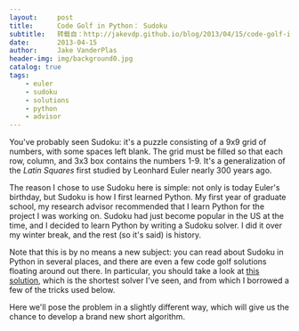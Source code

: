 ```yaml
---
layout:     post
title:      Code Golf in Python： Sudoku
subtitle:   转载自：http://jakevdp.github.io/blog/2013/04/15/code-golf-in-python-sudoku/
date:       2013-04-15
author:     Jake VanderPlas
header-img: img/background0.jpg
catalog: true
tags:
    - euler
    - sudoku
    - solutions
    - python
    - advisor
---
```


You've probably seen Sudoku: it's a puzzle consisting of a 9x9 grid
of numbers, with some spaces left blank.
The grid must be filled so that each row, column,
and 3x3 box contains the numbers 1-9. It's a generalization of the
*Latin Squares* first studied by Leonhard Euler nearly 300 years ago.

The reason I chose to use Sudoku here is simple: not only is today
Euler's birthday, but Sudoku is how I first learned Python.
My first year of graduate school, my research advisor
recommended that I learn Python for the project I was working on.
Sudoku had just become popular in the US at the time, and I decided to
learn Python by writing a Sudoku solver. I did it over my winter
break, and the rest (so it's said) is history.

Note that this is by no means a new subject: you can read about Sudoku
in Python in several places, and there are even a few code golf solutions
floating around out there. In particular, you should take a look at
[this solution](http://www.scottkirkwood.com/2006/07/shortest-sudoku-solver-in-python.html),
which is the shortest solver I've seen, and from which I borrowed a few
of the tricks used below.

Here we'll pose the problem in a slightly different way, which will give
us the chance to develop a brand new short algorithm.
